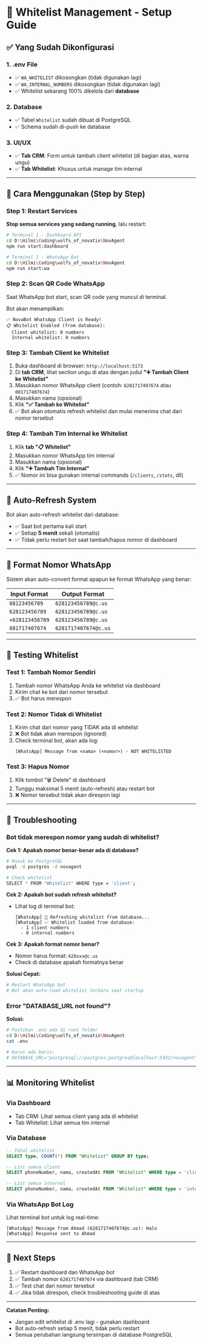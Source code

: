 # 🔐 Whitelist Management - Setup Guide

## ✅ Yang Sudah Dikonfigurasi

### 1. .env File
- ✅ `WA_WHITELIST` dikosongkan (tidak digunakan lagi)
- ✅ `WA_INTERNAL_NUMBERS` dikosongkan (tidak digunakan lagi)
- ✅ Whitelist sekarang 100% dikelola dari **database**

### 2. Database
- ✅ Tabel `Whitelist` sudah dibuat di PostgreSQL
- ✅ Schema sudah di-push ke database

### 3. UI/UX
- ✅ **Tab CRM**: Form untuk tambah client whitelist (di bagian atas, warna ungu)
- ✅ **Tab Whitelist**: Khusus untuk manage tim internal

---

## 🚀 Cara Menggunakan (Step by Step)

### Step 1: Restart Services

**Stop semua services yang sedang running**, lalu restart:

```bash
# Terminal 1 - Dashboard API
cd D:\Hilmi\Coding\wolfs_of_novatix\NovAgent
npm run start:dashboard

# Terminal 2 - WhatsApp Bot
cd D:\Hilmi\Coding\wolfs_of_novatix\NovAgent
npm run start:wa
```

### Step 2: Scan QR Code WhatsApp

Saat WhatsApp bot start, scan QR code yang muncul di terminal.

Bot akan menampilkan:
```
✅ NovaBot WhatsApp Client is Ready!
📋 Whitelist Enabled (from database):
  Client whitelist: 0 numbers
  Internal whitelist: 0 numbers
```

### Step 3: Tambah Client ke Whitelist

1. Buka dashboard di browser: `http://localhost:5173`
2. Di **tab CRM**, lihat section ungu di atas dengan judul **"➕ Tambah Client ke Whitelist"**
3. Masukkan nomor WhatsApp client (contoh: `6281717407674` atau `081717407674`)
4. Masukkan nama (opsional)
5. Klik **"✅ Tambah ke Whitelist"**
6. ✅ Bot akan otomatis refresh whitelist dan mulai menerima chat dari nomor tersebut

### Step 4: Tambah Tim Internal ke Whitelist

1. Klik **tab "📋 Whitelist"**
2. Masukkan nomor WhatsApp tim internal
3. Masukkan nama (opsional)
4. Klik **"➕ Tambah Tim Internal"**
5. ✅ Nomor ini bisa gunakan internal commands (`/clients`, `/stats`, dll)

---

## 🔄 Auto-Refresh System

Bot akan auto-refresh whitelist dari database:
- ✅ Saat bot pertama kali start
- ✅ Setiap **5 menit** sekali (otomatis)
- ✅ Tidak perlu restart bot saat tambah/hapus nomor di dashboard

---

## 📱 Format Nomor WhatsApp

Sistem akan auto-convert format apapun ke format WhatsApp yang benar:

| Input Format | Output Format |
|--------------|---------------|
| `08123456789` | `628123456789@c.us` |
| `628123456789` | `628123456789@c.us` |
| `+628123456789` | `628123456789@c.us` |
| `081717407674` | `6281717407674@c.us` |

---

## 🧪 Testing Whitelist

### Test 1: Tambah Nomor Sendiri
1. Tambah nomor WhatsApp Anda ke whitelist via dashboard
2. Kirim chat ke bot dari nomor tersebut
3. ✅ Bot harus merespon

### Test 2: Nomor Tidak di Whitelist
1. Kirim chat dari nomor yang TIDAK ada di whitelist
2. ❌ Bot tidak akan merespon (ignored)
3. Check terminal bot, akan ada log:
   ```
   [WhatsApp] Message from <nama> (<nomor>) - NOT WHITELISTED
   ```

### Test 3: Hapus Nomor
1. Klik tombol "🗑️ Delete" di dashboard
2. Tunggu maksimal 5 menit (auto-refresh) atau restart bot
3. ❌ Nomor tersebut tidak akan direspon lagi

---

## 🐛 Troubleshooting

### Bot tidak merespon nomor yang sudah di whitelist?

**Cek 1: Apakah nomor benar-benar ada di database?**
```bash
# Masuk ke PostgreSQL
psql -U postgres -d novagent

# Check whitelist
SELECT * FROM "Whitelist" WHERE type = 'client';
```

**Cek 2: Apakah bot sudah refresh whitelist?**
- Lihat log di terminal bot:
  ```
  [WhatsApp] 🔄 Refreshing whitelist from database...
  [WhatsApp] ✅ Whitelist loaded from database:
    - 1 client numbers
    - 0 internal numbers
  ```

**Cek 3: Apakah format nomor benar?**
- Nomor harus format: `628xxx@c.us`
- Check di database apakah formatnya benar

**Solusi Cepat:**
```bash
# Restart WhatsApp bot
# Bot akan auto-load whitelist terbaru saat startup
```

### Error "DATABASE_URL not found"?

**Solusi:**
```bash
# Pastikan .env ada di root folder
cd D:\Hilmi\Coding\wolfs_of_novatix\NovAgent
cat .env

# Harus ada baris:
# DATABASE_URL="postgresql://postgres:postgres@localhost:5432/novagent"
```

---

## 📊 Monitoring Whitelist

### Via Dashboard
- Tab CRM: Lihat semua client yang ada di whitelist
- Tab Whitelist: Lihat semua tim internal

### Via Database
```sql
-- Total whitelist
SELECT type, COUNT(*) FROM "Whitelist" GROUP BY type;

-- List semua client
SELECT phoneNumber, nama, createdAt FROM "Whitelist" WHERE type = 'client';

-- List semua internal
SELECT phoneNumber, nama, createdAt FROM "Whitelist" WHERE type = 'internal';
```

### Via WhatsApp Bot Log
Lihat terminal bot untuk log real-time:
```
[WhatsApp] Message from Ahmad (6281717407674@c.us): Halo
[WhatsApp] Response sent to Ahmad
```

---

## 🎯 Next Steps

1. ✅ Restart dashboard dan WhatsApp bot
2. ✅ Tambah nomor `6281717407674` via dashboard (tab CRM)
3. ✅ Test chat dari nomor tersebut
4. ✅ Jika tidak direspon, check troubleshooting guide di atas

---

**Catatan Penting:**
- Jangan edit whitelist di .env lagi - gunakan dashboard
- Bot auto-refresh setiap 5 menit, tidak perlu restart
- Semua perubahan langsung tersimpan di database PostgreSQL
